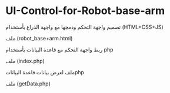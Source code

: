 # UI-Control-for-Robot-base-arm
تصميم واجهة التحكم ودمجها مع واجهة الذراع بأستخدام (HTML+CSS+JS)

ملف (robot_base+arm.html)

ربط واجهة التحكم مع قاعدة البيانات بأستخدام php

ملف (index.php)

ملف لعرض بيانات قاعدة البياناتphp

ملف (getData.php)
